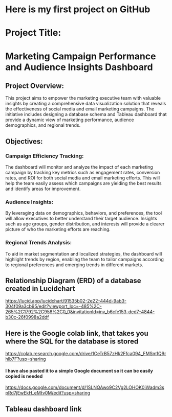 # Here is my first project on GitHub 
# Project Title: 
# Marketing Campaign Performance and Audience Insights Dashboard

## Project Overview:
This project aims to empower the marketing executive team with valuable insights by creating a comprehensive data visualization solution that reveals the effectiveness of social media and email marketing campaigns. The initiative includes designing a database schema and Tableau dashboard that provide a dynamic view of marketing performance, audience demographics, and regional trends.

## Objectives:

### Campaign Efficiency Tracking: 
The dashboard will monitor and analyze the impact of each marketing campaign by tracking key metrics such as engagement rates, conversion rates, and ROI for both social media and email marketing efforts. This will help the team easily assess which campaigns are yielding the best results and identify areas for improvement.

### Audience Insights: 
By leveraging data on demographics, behaviors, and preferences, the tool will allow executives to better understand their target audience. Insights such as age groups, gender distribution, and interests will provide a clearer picture of who the marketing efforts are reaching.

### Regional Trends Analysis: 
To aid in market segmentation and localized strategies, the dashboard will highlight trends by region, enabling the team to tailor campaigns according to regional preferences and emerging trends in different markets.


## Relationship Diagram (ERD) of a database created in Lucidchart

https://lucid.app/lucidchart/91535b02-2e22-444d-9ab3-304f09a3cb95/edit?viewport_loc=-485%2C-265%2C1792%2C958%2C0_0&invitationId=inv_b6cfe153-ded7-4844-b30c-26f0998a2ddf

## Here is the Google colab link, that takes you where the SQL for the database is stored

https://colab.research.google.com/drive/1CeTrB57zHk2Ffca094_FMSm1Q9rhlb7F?usp=sharing

#### I have also pasted it to a simple Google document so it can be easily copied is needed
https://docs.google.com/document/d/1SLNQAwo9C2Vg2LOHOK0iWadm3spRd7jEwEkH_eMtv0M/edit?usp=sharing

## Tableau dashboard link


